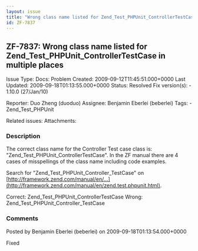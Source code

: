 ```yaml
---
layout: issue
title: "Wrong class name listed for Zend_Test_PHPUnit_ControllerTestCase in multiple places"
id: ZF-7837
---
```


ZF-7837: Wrong class name listed for Zend\_Test\_PHPUnit\_ControllerTestCase in multiple places
-----------------------------------------------------------------------------------------------

 Issue Type: Docs: Problem Created: 2009-09-12T11:45:51.000+0000 Last Updated: 2009-09-18T01:13:55.000+0000 Status: Resolved Fix version(s): - 1.10.0 (27/Jan/10)
 
 Reporter:  Duo Zheng (duoduo)  Assignee:  Benjamin Eberlei (beberlei)  Tags: - Zend\_Test\_PHPUnit
 
 Related issues: 
 Attachments: 
### Description

The correct class name for the Controller Test case class is: "Zend\_Test\_PHPUnit\_ControllerTestCase". In the ZF manual there are 4 cases of misspellings of the class name including code examples.

Search for "Zend\_Test\_PHPUnit\_Controller\_TestCase" on [http://framework.zend.com/manual/en/…](http://framework.zend.com/manual/en/zend.test.phpunit.html).

Correct: Zend\_Test\_PHPUnit\_ControllerTestCase Wrong: Zend\_Test\_PHPUnit\_Controller\_TestCase

 

 

### Comments

Posted by Benjamin Eberlei (beberlei) on 2009-09-18T01:13:54.000+0000

Fixed

 

 